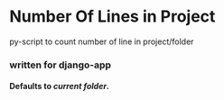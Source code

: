 # Number Of Lines in Project
py-script to count number of line in project/folder

### written for django-app
#### Defaults to *current folder*.
